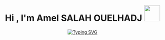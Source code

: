 <h1 align="center"><b>Hi , I'm Amel SALAH OUELHADJ </b><img src="https://media.giphy.com/media/3owyplYLWlGFQk9mF2/giphy.gif" width="50"></h1>
<p align="center">
<a href="https://git.io/typing-svg"><img src="https://readme-typing-svg.herokuapp.com?font=Fira+Code&pause=1000&width=435&lines=I+am+a+Computer+Siences+Student" alt="Typing SVG"/></a>
</p>
<br>	


